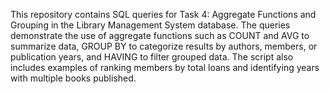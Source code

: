 This repository contains SQL queries for Task 4: Aggregate Functions and Grouping in the Library Management System database. The queries demonstrate the use of aggregate functions such as COUNT and AVG to summarize data, GROUP BY to categorize results by authors, members, or publication years, and HAVING to filter grouped data. The script also includes examples of ranking members by total loans and identifying years with multiple books published.
